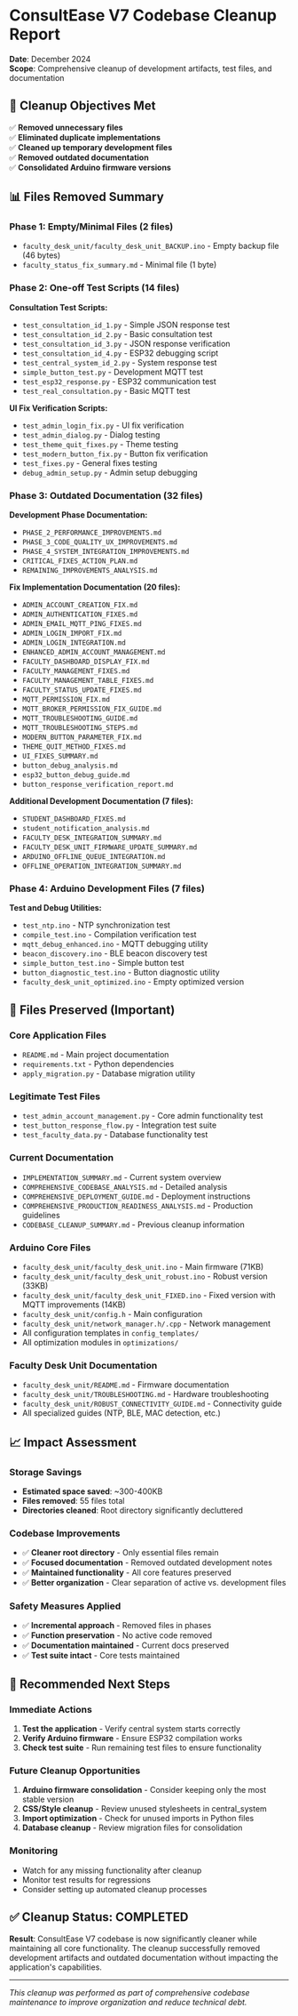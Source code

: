 # ConsultEase V7 Codebase Cleanup Report

**Date**: December 2024  
**Scope**: Comprehensive cleanup of development artifacts, test files, and documentation

## 🎯 **Cleanup Objectives Met**

✅ **Removed unnecessary files**  
✅ **Eliminated duplicate implementations**  
✅ **Cleaned up temporary development files**  
✅ **Removed outdated documentation**  
✅ **Consolidated Arduino firmware versions**

## 📊 **Files Removed Summary**

### **Phase 1: Empty/Minimal Files (2 files)**
- `faculty_desk_unit/faculty_desk_unit_BACKUP.ino` - Empty backup file (46 bytes)
- `faculty_status_fix_summary.md` - Minimal file (1 byte)

### **Phase 2: One-off Test Scripts (14 files)**
**Consultation Test Scripts:**
- `test_consultation_id_1.py` - Simple JSON response test
- `test_consultation_id_2.py` - Basic consultation test  
- `test_consultation_id_3.py` - JSON response verification
- `test_consultation_id_4.py` - ESP32 debugging script
- `test_central_system_id_2.py` - System response test
- `simple_button_test.py` - Development MQTT test
- `test_esp32_response.py` - ESP32 communication test
- `test_real_consultation.py` - Basic MQTT test

**UI Fix Verification Scripts:**
- `test_admin_login_fix.py` - UI fix verification
- `test_admin_dialog.py` - Dialog testing
- `test_theme_quit_fixes.py` - Theme testing
- `test_modern_button_fix.py` - Button fix verification  
- `test_fixes.py` - General fixes testing
- `debug_admin_setup.py` - Admin setup debugging

### **Phase 3: Outdated Documentation (32 files)**
**Development Phase Documentation:**
- `PHASE_2_PERFORMANCE_IMPROVEMENTS.md`
- `PHASE_3_CODE_QUALITY_UX_IMPROVEMENTS.md` 
- `PHASE_4_SYSTEM_INTEGRATION_IMPROVEMENTS.md`
- `CRITICAL_FIXES_ACTION_PLAN.md`
- `REMAINING_IMPROVEMENTS_ANALYSIS.md`

**Fix Implementation Documentation (20 files):**
- `ADMIN_ACCOUNT_CREATION_FIX.md`
- `ADMIN_AUTHENTICATION_FIXES.md`
- `ADMIN_EMAIL_MQTT_PING_FIXES.md`
- `ADMIN_LOGIN_IMPORT_FIX.md`
- `ADMIN_LOGIN_INTEGRATION.md`
- `ENHANCED_ADMIN_ACCOUNT_MANAGEMENT.md`
- `FACULTY_DASHBOARD_DISPLAY_FIX.md`
- `FACULTY_MANAGEMENT_FIXES.md`
- `FACULTY_MANAGEMENT_TABLE_FIXES.md`
- `FACULTY_STATUS_UPDATE_FIXES.md`
- `MQTT_PERMISSION_FIX.md`
- `MQTT_BROKER_PERMISSION_FIX_GUIDE.md`
- `MQTT_TROUBLESHOOTING_GUIDE.md`
- `MQTT_TROUBLESHOOTING_STEPS.md`
- `MODERN_BUTTON_PARAMETER_FIX.md`
- `THEME_QUIT_METHOD_FIXES.md`
- `UI_FIXES_SUMMARY.md`
- `button_debug_analysis.md`
- `esp32_button_debug_guide.md`
- `button_response_verification_report.md`

**Additional Development Documentation (7 files):**
- `STUDENT_DASHBOARD_FIXES.md`
- `student_notification_analysis.md`
- `FACULTY_DESK_INTEGRATION_SUMMARY.md`
- `FACULTY_DESK_UNIT_FIRMWARE_UPDATE_SUMMARY.md`
- `ARDUINO_OFFLINE_QUEUE_INTEGRATION.md`
- `OFFLINE_OPERATION_INTEGRATION_SUMMARY.md`

### **Phase 4: Arduino Development Files (7 files)**
**Test and Debug Utilities:**
- `test_ntp.ino` - NTP synchronization test
- `compile_test.ino` - Compilation verification test  
- `mqtt_debug_enhanced.ino` - MQTT debugging utility
- `beacon_discovery.ino` - BLE beacon discovery test
- `simple_button_test.ino` - Simple button test
- `button_diagnostic_test.ino` - Button diagnostic utility
- `faculty_desk_unit_optimized.ino` - Empty optimized version

## 📁 **Files Preserved (Important)**

### **Core Application Files**
- `README.md` - Main project documentation
- `requirements.txt` - Python dependencies
- `apply_migration.py` - Database migration utility

### **Legitimate Test Files**
- `test_admin_account_management.py` - Core admin functionality test
- `test_button_response_flow.py` - Integration test suite
- `test_faculty_data.py` - Database functionality test

### **Current Documentation**
- `IMPLEMENTATION_SUMMARY.md` - Current system overview
- `COMPREHENSIVE_CODEBASE_ANALYSIS.md` - Detailed analysis
- `COMPREHENSIVE_DEPLOYMENT_GUIDE.md` - Deployment instructions
- `COMPREHENSIVE_PRODUCTION_READINESS_ANALYSIS.md` - Production guidelines
- `CODEBASE_CLEANUP_SUMMARY.md` - Previous cleanup information

### **Arduino Core Files**
- `faculty_desk_unit/faculty_desk_unit.ino` - Main firmware (71KB)
- `faculty_desk_unit/faculty_desk_unit_robust.ino` - Robust version (33KB)
- `faculty_desk_unit/faculty_desk_unit_FIXED.ino` - Fixed version with MQTT improvements (14KB)
- `faculty_desk_unit/config.h` - Main configuration
- `faculty_desk_unit/network_manager.h/.cpp` - Network management
- All configuration templates in `config_templates/`
- All optimization modules in `optimizations/`

### **Faculty Desk Unit Documentation**
- `faculty_desk_unit/README.md` - Firmware documentation
- `faculty_desk_unit/TROUBLESHOOTING.md` - Hardware troubleshooting
- `faculty_desk_unit/ROBUST_CONNECTIVITY_GUIDE.md` - Connectivity guide
- All specialized guides (NTP, BLE, MAC detection, etc.)

## 📈 **Impact Assessment**

### **Storage Savings**
- **Estimated space saved**: ~300-400KB
- **Files removed**: 55 files total
- **Directories cleaned**: Root directory significantly decluttered

### **Codebase Improvements**
- ✅ **Cleaner root directory** - Only essential files remain
- ✅ **Focused documentation** - Removed outdated development notes
- ✅ **Maintained functionality** - All core features preserved
- ✅ **Better organization** - Clear separation of active vs. development files

### **Safety Measures Applied**
- ✅ **Incremental approach** - Removed files in phases
- ✅ **Function preservation** - No active code removed
- ✅ **Documentation maintained** - Current docs preserved
- ✅ **Test suite intact** - Core tests maintained

## 🔧 **Recommended Next Steps**

### **Immediate Actions**
1. **Test the application** - Verify central system starts correctly
2. **Verify Arduino firmware** - Ensure ESP32 compilation works  
3. **Check test suite** - Run remaining test files to ensure functionality

### **Future Cleanup Opportunities**
1. **Arduino firmware consolidation** - Consider keeping only the most stable version
2. **CSS/Style cleanup** - Review unused stylesheets in central_system
3. **Import optimization** - Check for unused imports in Python files
4. **Database cleanup** - Review migration files for consolidation

### **Monitoring**
- Watch for any missing functionality after cleanup
- Monitor test results for regressions
- Consider setting up automated cleanup processes

## ✅ **Cleanup Status: COMPLETED**

**Result**: ConsultEase V7 codebase is now significantly cleaner while maintaining all core functionality. The cleanup successfully removed development artifacts and outdated documentation without impacting the application's capabilities.

---
*This cleanup was performed as part of comprehensive codebase maintenance to improve organization and reduce technical debt.* 